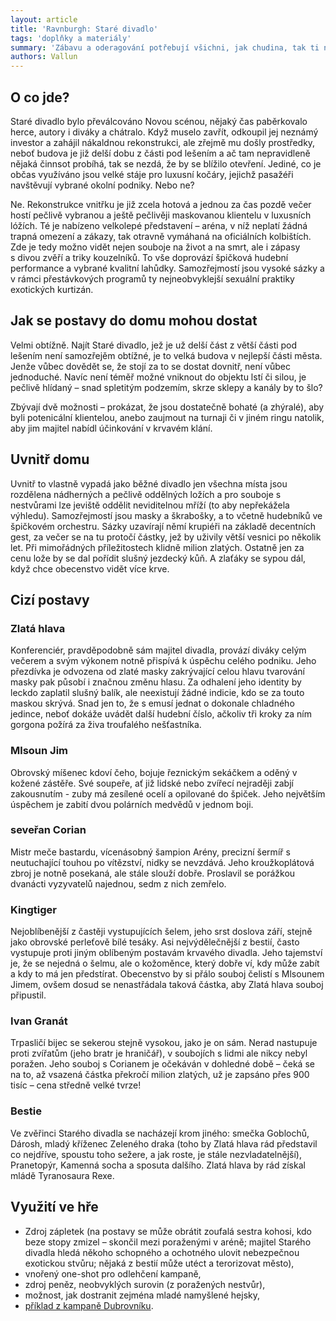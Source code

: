```yaml
---
layout: article
title: 'Ravnburgh: Staré divadlo'
tags: 'doplňky a materiály'
summary: 'Zábavu a oderagování potřebují všichni, jak chudina, tak ti nejbohatší z nejbohaších. Právě ti jsou leckdy nejvíce znudění životem – ochutnali kaviár ze severních moří, opojná vína z jižního kontinentu, sexuální otrokyně z dálného východu a jezdili na koních z divokého západního pohraničí. Této vybrané klientele je velmi, ale opravdu velmi těžké něco zajímavého nabídnout – i když jsou schopní a ochotní utratit za pobavení obrovské sumy. Proto je ale třeba mimo jiné zaručit naprostou diskrétnost.'
authors: Vallun
---
```


## O co jde?

Staré divadlo bylo převálcováno Novou scénou, nějaký čas paběrkovalo herce, autory i diváky a chátralo. Když muselo zavřít, odkoupil jej neznámý investor a zahájil nákaldnou rekonstrukci, ale zřejmě mu došly prostředky, neboť budova je již delší dobu z části pod lešením a ač tam nepravidleně nějaká činnsot probíhá, tak se nezdá, že by se blížilo otevření. Jediné, co je občas využíváno jsou velké stáje pro luxusní kočáry, jejichž pasažéři navštěvují vybrané okolní podniky. Nebo ne?

Ne. Rekonstrukce vnitřku je již zcela hotová a jednou za čas pozdě večer hostí pečlivě vybranou a ještě pečlivěji maskovanou klientelu v luxusních lóžích. Té je nabízeno velkolepé představení – aréna, v níž neplatí žádná trapná omezení a zákazy, tak otravně vymáhaná na oficiálních kolbištích. Zde je tedy možno vidět nejen souboje na život a na smrt, ale i zápasy s divou zvěří a triky kouzelníků. To vše doprovází špičková hudební performance a vybrané kvalitní lahůdky. Samozřejmostí jsou vysoké sázky a v rámci přestávkových programů ty nejneobvyklejší sexuální praktiky exotických kurtizán.

## Jak se postavy do domu mohou dostat

Velmi obtížně. Najít Staré divadlo, jež je už delší část z větší části pod lešením není samozřejěm obtížné, je to velká budova v nejlepší části města. Jenže vůbec dovědět se, že stojí za to se dostat dovnitř, není vůbec jednoduché. Navíc není téměř možné vniknout do objektu lstí či silou, je pečlivě hlídaný – snad spletitým podzemím, skrze sklepy a kanály by to šlo?

Zbývají dvě možnosti – prokázat, že jsou dostatečně bohaté (a zhýralé), aby byli potenicální klientelou, anebo zaujmout na turnaji či v jiném ringu natolik, aby jim majitel nabídl účinkování v krvavém klání.

## Uvnitř domu

Uvnitř to vlastně vypadá jako běžné divadlo jen všechna místa jsou rozdělena nádherných a pečlivě oddělných ložích a pro souboje s nestvůrami lze jeviště oddělit neviditelnou mříží (to aby nepřekážela výhledu). Samozřejmostí jsou masky a škrabošky, a to včetně hudebníků ve špičkovém orchestru. Sázky uzavírají němí krupiéři na základě decentních gest, za večer se na tu protočí částky, jež by uživily větší vesnici po několik let. Při mimořádných příležitostech klidně milion zlatých. Ostatně jen za cenu lože by se dal pořídit slušný jezdecký kůň. A zlaťáky se sypou dál, když chce obecenstvo vidět více krve.

## Cizí postavy

### Zlatá hlava

Konferenciér, pravděpodobně sám majitel divadla, provází diváky celým večerem a svým výkonem notně přispívá k úspěchu celého podniku. Jeho přezdívka je odvozena od zlaté masky zakrývající celou hlavu tvarování masky pak působí i značnou změnu hlasu. Za odhalení jeho identity by leckdo zaplatil slušný balík, ale neexistují žádné indicie, kdo se za touto maskou skrývá. Snad jen to, že s emusí jednat o dokonale chladného jedince, neboť dokáže uvádět další hudební číslo, ačkoliv tři kroky za ním gorgona požírá za živa troufalého nešťastníka.

### Mlsoun Jim

Obrovský míšenec kdoví čeho, bojuje řeznickým sekáčkem a oděný v kožené zástěře. Své soupeře, ať již lidské nebo zvířecí nejraději zabjí zakousnutím - zuby má zesílené ocelí a opilované do špiček. Jeho největším úspěchem je zabití dvou polárních medvědů v jednom boji.

### seveřan Corian

Mistr meče bastardu, vícenásobný šampion Arény, precizní šermíř s neutuchající touhou po vítězství, nidky se nevzdává. Jeho kroužkoplátová zbroj je notně posekaná, ale stále slouží dobře. Proslavil se porážkou dvanácti vyzyvatelů najednou, sedm z nich zemřelo.

### Kingtiger

Nejoblíbenější z častěji vystupujících šelem, jeho srst doslova září, stejně jako obrovské perleťově bílé tesáky. Asi nejvýdělečnější z bestií, často vystupuje proti jiným oblíbeným postavám krvavého divadla. Jeho tajemství je, že se nejedná o šelmu, ale o kožoměnce, který dobře ví, kdy může zabít a kdy to má jen předstírat. Obecenstvo by si přálo souboj čelistí s Mlsounem Jimem, ovšem dosud se nenastřádala taková částka, aby Zlatá hlava souboj připustil.

### Ivan Granát

Trpasličí bijec se sekerou stejně vysokou, jako je on sám. Nerad nastupuje proti zvířatům (jeho bratr je hraničář), v soubojích s lidmi ale nikcy nebyl poražen. Jeho souboj s Corianem je očekáván v dohledné době – čeká se na to, až vsazená částka překročí milion zlatých, už je zapsáno přes 900 tisíc – cena středně velké tvrze!

### Bestie

Ve zvěřinci Starého divadla se nacházejí krom jiného: smečka Goblochů, Dárosh, mladý kříženec Zeleného draka (toho by Zlatá hlava rád představil co nejdříve, spoustu toho sežere, a jak roste, je stále nezvladatelnější), Pranetopýr, Kamenná socha a sposuta dalšího. Zlatá hlava by rád získal mládě Tyranosaura Rexe.

## Využití ve hře

- Zdroj zápletek (na postavy se může obrátit zoufalá sestra kohosi, kdo beze stopy zmizel – skončil mezi poraženými v aréně; majitel Starého divadla hledá někoho schopného a ochotného ulovit nebezpečnou exotickou stvůru; nějaká z bestií může utéct a terorizovat město),
- vnořený one-shot pro odlehčení kampaně,
- zdroj peněz, neobvyklých surovin (z poražených nestvůr),
- možnost, jak dostranit zejména mladé namyšlené hejsky,
- [příklad z kampaně Dubrovníku](https://rpgforum.cz/forum/viewtopic.php?p=328330#p328330).
